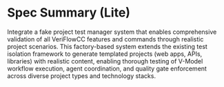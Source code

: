 # Spec Summary (Lite)

Integrate a fake project test manager system that enables comprehensive validation of all VeriFlowCC features and commands through realistic project scenarios. This factory-based system extends the existing test isolation framework to generate templated projects (web apps, APIs, libraries) with realistic content, enabling thorough testing of V-Model workflow execution, agent coordination, and quality gate enforcement across diverse project types and technology stacks.

